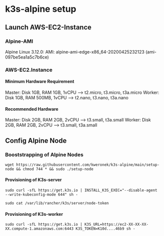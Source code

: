 # k3s-alpine setup

## Launch AWS-EC2-Instance
### Alpine-AMI
Alpine Linux 3.12.0:
AMI: alpine-ami-edge-x86_64-20200425232123 (ami-097be5ea1a5c7b6ce)

### AWS-EC2.Instance
#### Minimum Hardware Requirement
Master: Disk 1GB, RAM   1GB, 1vCPU --> t2.micro, t3.micro, t3a.micro
Worker: Disk 1GB, RAM 500MB, 1vCPU --> t2.nano, t3.nano, t3a.nano

#### Recommended Hardware
Master: Disk 2GB, RAM   2GB, 2vCPU --> t3.small, t3a.small
Worker: Disk 2GB, RAM   2GB, 2vCPU --> t3.small, t3a.small

## Config Alpine Node

### Booststrapping of Alpine Nodes
```
wget https://raw.githubusercontent.com/kweronek/k3s-alpine/main/setup-node && chmod 744 * && sudo ./setup-node
```
#### Provisioning of K3s-server
```
sudo curl -sfL https://get.k3s.io | INSTALL_K3S_EXEC="--disable-agent --write-kubeconfig-mode 644" sh -  
```
```
sudo cat /var/lib/rancher/k3s/server/node-token
```
#### Provisioning of K3s-worker
```
sudo curl -sfL https://get.k3s.io | K3S_URL=https://ec2-XX-XX-XX-XX.compute-1.amazonaws.com:6443 K3S_TOKEN=K10d....46b9 sh -
```

